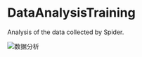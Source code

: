 # DataAnalysisTraining
Analysis of the data collected by Spider.


![数据分析](https://m.qpic.cn/psb?/V14BLyqR3DKLPG/gaq7k0p*NiNmYee015FKObc3VqTnWgarYKCJdfjI5eE!/b/dF4BAAAAAAAA&bo=hwJ4AQAAAAARB8w!&rf=viewer_4)
